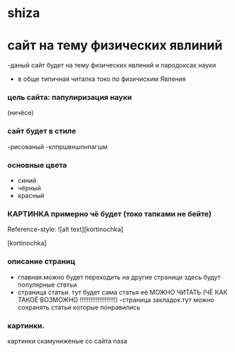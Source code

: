 # shiza
# сайт на тему физических явлиний 

-даный сайт будет на тему физических явлений и пародоксах науки
- в обще типичная читалка токо по физичиским Явления 
### цель сайта: папулиризация науки
(ничёсе)
### сайт будет в стиле 
-рисованый
-клпршвншпнпагшм
### основные цвета
- синий
- чёрный
- красный
### КАРТИНКА примерно чё будет (токо тапками не бейте)
Reference-style:
![alt text][kortinochka]

[kortinochka]

### описание страниц
- главная.можно будет переходить на другие страници  здесь будут популярные ствтьи 
- страница статьи. тут будет сама статья её МОЖНО ЧИТАТЬ (ЧЁ КАК ТАКОЁ ВОЗМОЖНО !!!!!!!!!!!!!!!!!!!!) 
-страница закладок.тут можно сохранять статьи которые понравились
### картинки.
картинки скамуниженые со сайта nasa
